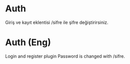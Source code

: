 # Auth
Giriş ve kayıt eklentisi
/sifre ile şifre değiştirirsiniz.

# Auth (Eng)
Login and register plugin
Password is changed with /sifre.
